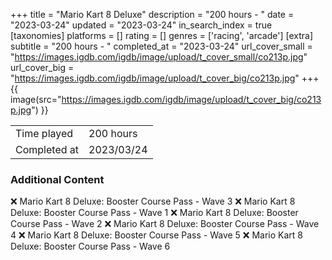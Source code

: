 +++
title = "Mario Kart 8 Deluxe"
description = "200 hours - "
date = "2023-03-24"
updated = "2023-03-24"
in_search_index = true
[taxonomies]
platforms = []
rating = []
genres = ['racing', 'arcade']
[extra]
subtitle = "200 hours - "
completed_at = "2023-03-24"
url_cover_small = "https://images.igdb.com/igdb/image/upload/t_cover_small/co213p.jpg"
url_cover_big = "https://images.igdb.com/igdb/image/upload/t_cover_big/co213p.jpg"
+++
{{ image(src="https://images.igdb.com/igdb/image/upload/t_cover_big/co213p.jpg") }}

|              |            |
| ------------ | ---------- |
| Time played  | 200 hours |
| Completed at | 2023/03/24 |



### Additional Content


❌ Mario Kart 8 Deluxe: Booster Course Pass - Wave 3
❌ Mario Kart 8 Deluxe: Booster Course Pass - Wave 1
❌ Mario Kart 8 Deluxe: Booster Course Pass - Wave 2
❌ Mario Kart 8 Deluxe: Booster Course Pass - Wave 4
❌ Mario Kart 8 Deluxe: Booster Course Pass - Wave 5
❌ Mario Kart 8 Deluxe: Booster Course Pass - Wave 6